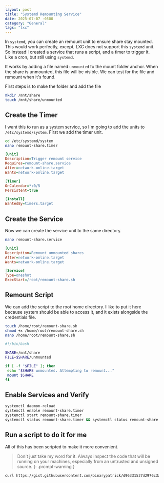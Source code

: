 ```yaml
---
layout: post
title: "Systemd Remounting Service"
date: 2025-07-07 -0500
category: "General"
tags: "lxc"
---
```


In `systemd`, you can create an remount unit to ensure share stay mounted. This would work perfectly, except, LXC does not support this `systemd` unit. So instead I created a service that runs a script, and a timer to trigger it. Like a cron, but still using `systemd`.

It works by adding a file named `unmounted` to the mount folder anchor. When the share is unmounted, this file will be visible. We can test for the file and remount when it's found.

First steps is to make the folder and add the file

```bash
mkdir /mnt/share
touch /mnt/share/unmounted
```

## Create the Timer

I want this to run as a system service, so I'm going to add the units to `/etc/systemd/system`. First we add the timer unit.

```bash
cd /etc/systemd/system
nano remount-share.timer
```

```ini
[Unit]
Description=Trigger remount service
Requires=remount-share.service
After=network-online.target
Wants=network-online.target

[Timer]
OnCalendar=*:0/5
Persistent=true

[Install]
WantedBy=timers.target
```

## Create the Service

Now we can create the service unit to the same directory.

```bash
nano remount-share.service
```

```ini
[Unit]
Description=Remount unmounted shares
After=network-online.target
Wants=network-online.target

[Service]
Type=oneshot
ExecStart=/root/remount-share.sh
```

## Remount Script

We can add the script to the root home directory. I like to put it here because system should be able to access it, and it exists alongside the credentials file.

```bash
touch /home/root/remount-share.sh
chmod +x /home/root/remount-share.sh
nano /home/root/remount-share.sh
```

```bash
#!/bin/bash

SHARE=/mnt/share
FILE=$SHARE/unmounted

if [ -f "$FILE" ]; then
 echo "$SHARE unmounted. Attempting to remount..."
 mount $SHARE
fi
```

## Enable Services and Verify

```bash
systemctl daemon-reload
systemctl enable remount-share.timer
systemctl start remount-share.timer
systemctl status remount-share.timer && systemctl status remount-share.service
```

## Run a script to do it for me

All of this has been scripted to make it more convenient.

> Don't just take my word for it. Always inspect the code that will be running on your machines, especially from an untrusted and unsigned source.
> {: .prompt-warning }

```bash
curl https://gist.githubusercontent.com/binarypatrick/d96331537d2976c3a05ce335b00697ca/raw | sudo bash -s -- "some_share_name"
```
